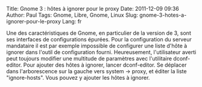 Title: Gnome 3 : hôtes à ignorer pour le proxy
Date: 2011-12-09 09:36
Author: Paul
Tags: Gnome, Libre, Gnome, Linux
Slug: gnome-3-hotes-a-ignorer-pour-le-proxy
Lang: fr

Une des caractéristiques de Gnome, en particulier de la version de 3,
sont ses interfaces de configurations épurées. Pour la configuration du
serveur mandataire il est par exemple impossible de configurer une liste
d'hôte à ignorer dans l'outil de configuration fourni. Heureusement,
l'utilisateur averti peut toujours modifier une multitude de paramètres
avec l'utilitaire dconf-editor. Pour ajouter des hôtes à ignorer, lancer
dconf-editor. Se déplacer dans l'arborescence sur la gauche vers system
-&gt; proxy, et éditer la liste "ignore-hosts". Vous pouvez y ajouter
les hôtes à ignorer.


